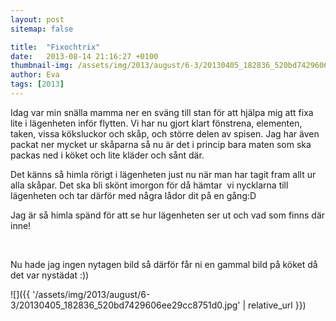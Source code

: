 ```yaml
---
layout: post
sitemap: false

title:  "Fixochtrix"
date:   2013-08-14 21:16:27 +0100
thumbnail-img: /assets/img/2013/august/6-3/20130405_182836_520bd7429606ee29cc8751d0.jpg
author: Eva
tags: [2013]
---
```


Idag var min snälla mamma ner en sväng till stan för att hjälpa mig att fixa lite i lägenheten inför flytten. Vi har nu gjort klart fönstrena, elementen, taken, vissa köksluckor och skåp, och större delen av spisen. Jag har även packat ner mycket ur skåparna så nu är det i princip bara maten som ska packas ned i köket och lite kläder och sånt där. 

Det känns så himla rörigt i lägenheten just nu när man har tagit fram allt ur alla skåpar. Det ska bli skönt imorgon för då hämtar  vi nycklarna till lägenheten och tar därför med några lådor dit på en gång:D




Jag är så himla spänd för att se hur lägenheten ser ut och vad som finns där inne!




 




Nu hade jag ingen nytagen bild så därför får ni en gammal bild på köket då det var nystädat :))

![]({{ '/assets/img/2013/august/6-3/20130405_182836_520bd7429606ee29cc8751d0.jpg'  | relative_url }})

